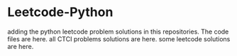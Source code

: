 # Leetcode-Python
adding the python leetcode problem solutions in this repositories. 
The code files are here.
all CTCI problems solutions are here.
some leetcode solutions are here.





























































































































































































































































